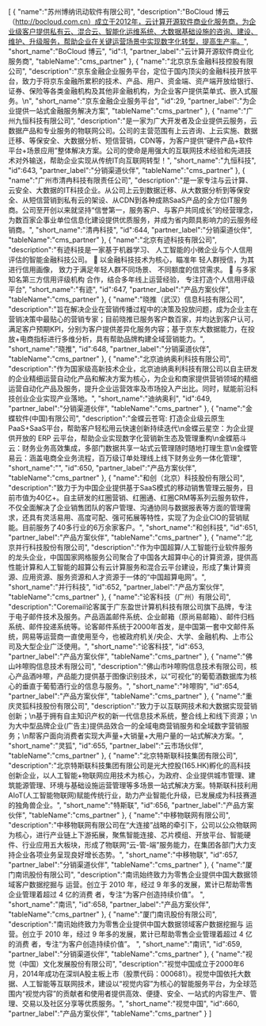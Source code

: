 [
	{
		"name":"苏州博纳讯动软件有限公司",
		"description":"BoCloud 博云（http://bocloud.com.cn）成立于2012年，云计算开源软件商业化服务商，为企业级客户提供私有云、混合云、智能化运维系统、大数据基础设施的咨询、建设、维护、升级服务，帮助企业在关键运营场景中实现数字化转型，提高生产率。",
		"short_name":"BoCloud 博云",
		"id":1,
		"partner_label":"云计算开源软件商业化服务商",
		"tableName":"cms_partner"
	},
	{
		"name":"北京京东金融科技控股有限公司",
		"description":"京东金融企业服务平台，定位于国内顶尖的金融科技开放平台，致力于将京东金融所累积的技术、产品、用户、资金端、资产端开放给银行、证券、保险等各类金融机构及其他非金融机构，为企业客户提供菜单式、嵌入式服务。\n",
		"short_name":"京东金融企业服务平台",
		"id":29,
		"partner_label":"为企业提供一站式金融服务解决方案",
		"tableName":"cms_partner"
	},
	{
		"name":"广州九恒科技有限公司",
		"description":"是一家为广大开发者及企业提供云服务，云数据产品和专业服务的物联网公司。公司的主营范围有上云咨询、上云实施、数据迁移、等保安全、大数据分析、短信营销，CDN等，为客户提供“硬件产品+软件平台+场景应用”整体解决方案。公司的使命是用强大的互联网技术经验和先进技术对外输送，帮助企业实现从传统IT向互联网转型！",
		"short_name":"九恒科技",
		"id":643,
		"partner_label":"分销渠道伙伴",
		"tableName":"cms_partner"
	},
	{
		"name":"广州市清冉科技有限责任公司",
		"description":"是一家专注与云计算、云安全、大数据的IT科技企业。从公司上云到数据迁移、从大数据分析到等保安全、从短信营销到私有云的架设、从CDN到各种成熟SaaS产品的全方位IT服务商。公司至开创以来就坚持“信誉第一，服务客户、与客户共同成长”的经营理念，为数百家企事业单位信息化建设提供优质服务，并成为省内颇具影响力的云服务经销商。",
		"short_name":"清冉科技",
		"id":644,
		"partner_label":"分销渠道伙伴",
		"tableName":"cms_partner"
	},
	{
		"name":"北京有迹科技有限公司",
		"description":"有迹科技是一家基于机器学习、 人工智能的小微企业与个人信用 评估的智能金融科技公司。  以金融科技技术为核心，瞄准年 轻人群授信，为其进行信用画像， 致力于满足年轻人群不同场景、 不同额度的信贷需求。  与多家知名第三方信用评级机构 合作，结合多年线上运营经验， 专注打造个人信用评级平台",
		"short_name":"有迹",
		"id":647,
		"partner_label":"产品方案伙伴",
		"tableName":"cms_partner"
	},
	{
		"name":"晓推（武汉）信息科技有限公司",
		"description":"旨在解决企业在营销传播过程中的决策及投放问题，成为企业主在营销决策中最贴心的营销专家；目前晓推已服务客户数百家，并均达到客户认可，满足客户预期KPI，分别为客户提供差异化服务内容；基于京东大数据能力，在投放+电商指标进行多维分析，具有帮助品牌构建全域营销能力。",
		"short_name":"晓推",
		"id":648,
		"partner_label":"分销渠道伙伴",
		"tableName":"cms_partner"
	},
	{
		"name":"北京迪纳奥利科技有限公司",
		"description":"作为国家级高新技术企业，北京迪纳奥利科技有限公司以自主研发的企业精细运营自动化产品和解决方案为核心，为企业和商家提供营销领域的精细运营自动化产品及服务，提升企业运营效率及市场投入产出比。同时，赋能前沿科技创业企业实现产业落地。",
		"short_name":"迪纳奥利",
		"id":649,
		"partner_label":"分销渠道伙伴",
		"tableName":"cms_partner"
	},
	{
		"name":"金蝶软件(中国)有限公司",
		"description":"金蝶云苍穹: 打造企业级云原生PaaS+SaaS平台，帮助客户轻松用云快速创新持续迭代\n金蝶云星空：为企业提供开放的 ERP 云平台，帮助企业实现数字化营销新生态及管理重构\n金蝶筋斗云：财务业务高效集成，多部门数据共享一站式云管理随时随地打理生意\n金蝶管易云：涵盖电商全业务流程，百万级订单处理线上线下财务业务一体化管理",
		"short_name":"",
		"id":650,
		"partner_label":"产品方案伙伴",
		"tableName":"cms_partner"
	},
	{
		"name":"和创（北京）科技股份有限公司",
		"description":"致力于为中国企业提供基于SaaS模式的移动销售管理云服务，目前市值为40亿+。自主研发的红圈营销、红圈通、红圈CRM等系列云服务软件，不仅全面解决了企业销售团队的客户管理、沟通协同与数据报表等方面的管理需求，还具有灵活易用、高度可配、强可拓展等特性，实现了为企业CIO的营销赋能。目前服务了40多行业的6万余家客户。",
		"short_name":"和创科技",
		"id":651,
		"partner_label":"产品方案伙伴",
		"tableName":"cms_partner"
	},
	{
		"name":"北京并行科技股份有限公司",
		"description":"作为中国超算/人工智能行业软件服务的龙头企业，中国国家网格服务公司聚合了中国各大超算中心的计算资源，提供高性能计算和人工智能的超算公有云计算服务和混合云平台建设，形成了集计算资源、应用资源、服务资源和人才资源于一体的“中国超算电网”。",
		"short_name":"并行科技",
		"id":652,
		"partner_label":"产品方案伙伴",
		"tableName":"cms_partner"
	},
	{
		"name":"论客科技（广州）有限公司",
		"description":"Coremail论客属于广东盈世计算机科技有限公司旗下品牌，专注于电子邮件技术及服务。产品涵盖邮件系统、企业邮箱（原尚易邮箱）、邮件归档系统、邮件投递系统等。论客邮件系统于2000年首发，是中国第一套中文邮件系统，网易等运营商一直使用至今，也被政府机关/央企、大学、金融机构、上市公司及大型企业广泛使用。",
		"short_name":"论客科技",
		"id":653,
		"partner_label":"产品方案伙伴",
		"tableName":"cms_partner"
	},
	{
		"name":"佛山咔嚓购信息技术有限公司",
		"description":"佛山市咔嚓购信息技术有限公司，核心产品酒咔嚓，产品能力提供基于图像识别技术，以“可视化”的葡萄酒数据库为核心的垂直于葡萄酒行业的信息与服务。",
		"short_name":"咔嚓购",
		"id":654,
		"partner_label":"产品方案伙伴",
		"tableName":"cms_partner"
	},
	{
		"name":"重庆灵狐科技股份有限公司",
		"description":"致力于以互联网技术和大数据实现营销创新；\n基于拥有自主知识产权的新一代信息技术系统，整合线上和线下资源；\n为大中型品牌企业(广告主)提供品效合一的全域电商营销服务和全域数字营销服务；\n帮客户面向消费者实现大声量+大销量+大用户量的一站式解决方案。",
		"short_name":"灵狐",
		"id":655,
		"partner_label":"云市场伙伴",
		"tableName":"cms_partner"
	},
	{
		"name":"北京特斯联科技集团有限公司",
		"description":"北京特斯联科技集团有限公司是光大控股(165.HK)孵化的高科技创新企业，以人工智能+物联网应用技术为核心，为政府、企业提供城市管理、建筑能源管理、环境与基础设施运营管理等多场景一站式解决方案。特斯联科技利用 AIoT(人工智能物联网)赋能传统行业，助力产业智能化升级，已发展成为科技赛道的独角兽企业。",
		"short_name":"特斯联",
		"id":656,
		"partner_label":"产品方案伙伴",
		"tableName":"cms_partner"
	},
	{
		"name":"中移物联网有限公司",
		"description":"中移物联网有限公司在“大连接”战略的牵引下，公司以公众物联网为核心，进行产业链上下游拓展，聚焦智能连接、芯片模组、开放平台、智能硬件、行业应用五大板块，形成了物联网“云-管-端”服务能力，在集团各部门大力支持企业各项业务呈现良好增长态势。",
		"short_name":"中移物联",
		"id":657,
		"partner_label":"分销渠道伙伴",
		"tableName":"cms_partner"
	},
	{
		"name":"厦门南讯股份有限公司",
		"description":"南讯始终致力为零售企业提供中国大数据领域客户数据挖掘与 运营。创立于 2010 年，经过 9 年多的发展，累计已帮助零售企业管理着超过 4 亿的消费 者，专注“为客户创造持续价值”。   ",
		"short_name":"南讯",
		"id":658,
		"partner_label":"产品方案伙伴",
		"tableName":"cms_partner"
	},
	{
		"name":"厦门南讯股份有限公司",
		"description":"南讯始终致力为零售企业提供中国大数据领域客户数据挖掘与 运营。创立于 2010 年，经过 9 年多的发展，累计已帮助零售企业管理着超过 4 亿的消费 者，专注“为客户创造持续价值”。   ",
		"short_name":"南讯",
		"id":659,
		"partner_label":"分销渠道伙伴",
		"tableName":"cms_partner"
	},
	{
		"name":"视觉（中国）文化发展股份有限公司",
		"description":"视觉中国成立于2000年6月，2014年成功在深圳A股主板上市（股票代码：000681）。视觉中国依托大数据、人工智能等互联网技术，建设以“视觉内容”为核心的智能服务平台，为全球范围内“视觉内容”的贡献者和使用者提供高效、便捷、安全、一站式的内容生产、管理、交易以及社区分享等优质服务。",
		"short_name":"视觉中国",
		"id":660,
		"partner_label":"产品方案伙伴",
		"tableName":"cms_partner"
	}
]
